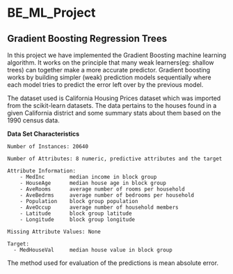 # BE_ML_Project

<h2> Gradient Boosting Regression Trees </h2> 

In this project we have implemented the Gradient Boosting machine learning algorithm.
It works on the principle that many weak learners(eg: shallow trees) can together make a more accurate predictor.
Gradient boosting works by building simpler (weak) prediction models sequentially where each model tries to predict the error left over by the previous model.

The dataset used is California Housing Prices dataset which was imported from the scikit-learn datasets.
The data pertains to the houses found in a given California district and some summary stats about them based on the 1990 census data.

**Data Set Characteristics**

    Number of Instances: 20640

    Number of Attributes: 8 numeric, predictive attributes and the target

    Attribute Information:
        - MedInc        median income in block group
        - HouseAge      median house age in block group
        - AveRooms      average number of rooms per household
        - AveBedrms     average number of bedrooms per household
        - Population    block group population
        - AveOccup      average number of household members
        - Latitude      block group latitude
        - Longitude     block group longitude

    Missing Attribute Values: None

    Target:
      - MedHouseVal     median house value in block group
      
The method used for evaluation of the predictions is mean absolute error.
